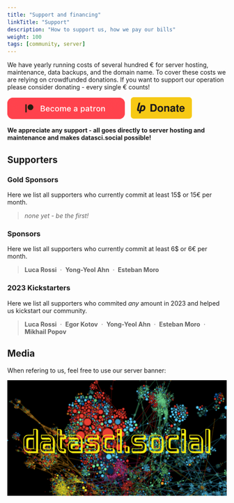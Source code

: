 ```yaml
---
title: "Support and financing"
linkTitle: "Support"
description: "How to support us, how we pay our bills"
weight: 100
tags: [community, server]
---
```


We have yearly running costs of several hundred &euro; for server hosting, maintenance, data backups, and the domain name. To cover these costs we are relying on crowdfunded donations. If you want to support our operation please consider donating - every single &euro; counts!

 <a href="https://www.patreon.com/bePatron?u=88962596"><img alt="Donate using Liberapay" src="/images/patreonbutton.png" width=270></a> &nbsp; <a href="https://liberapay.com/datasci.social/donate"><img alt="Donate using Liberapay" src="/images/liberapaybutton.svg" width=142></a>

**We appreciate any support - all goes directly to server hosting and maintenance and makes datasci.social possible!**

## Supporters


### Gold Sponsors
Here we list all supporters who currently commit at least 15$ or 15&euro; per month.
> *none yet - be the first!*

### Sponsors
Here we list all supporters who currently commit at least 6$ or 6&euro; per month.
> **Luca Rossi** &nbsp;·&nbsp; **Yong-Yeol Ahn** &nbsp;·&nbsp; **Esteban Moro**


### 2023 Kickstarters
Here we list all supporters who commited *any* amount in 2023 and helped us kickstart our community.
> **Luca Rossi** &nbsp;·&nbsp; **Egor Kotov** &nbsp;·&nbsp; **Yong-Yeol Ahn** &nbsp;·&nbsp; **Esteban Moro** &nbsp;·&nbsp; **Mikhail Popov**

## Media
When refering to us, feel free to use our server banner:

![Server banner](/images/logodatascisocial_full.png "Server banner")
